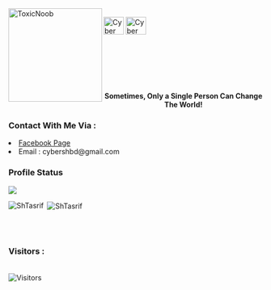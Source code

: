 <div>
<a href="https://github.com/ShTasrif"> <img src="https://avatars.githubusercontent.com/u/85736436?v=4" alt="ToxicNoob" height="185" width="185" align="left"></a>
<br>
<!-- <a href="https://facebook.com/cybershbd"><img align="center" src="https://raw.githubusercontent.com/rahuldkjain/github-profile-readme-generator/master/src/images/icons/Social/facebook.svg" alt="toxicnoobofficial" height="30" width="40"></a>
<br> -->
<a href="https://youtube.com/c/CYBERSH" target="blank"><img align="center" src="https://raw.githubusercontent.com/rahuldkjain/github-profile-readme-generator/master/src/images/icons/Social/youtube.svg" alt="Cyber SH" height="35" width="40" /></a>
 <a href="https://t.me/cybershbd" target="blank"><img align="center" src="https://www.freepnglogos.com/uploads/telegram-logo-png-0.png" alt="Cyber SH" height="35" width="40" /></a>
</div>

<br><br><br><br><br>
<b><p align="center">Sometimes, Only a Single Person Can Change The World!</p></b>
<h3>Contact With Me Via :</h3>
<li> <a href="https://facebook.com/H.CyberSH">Facebook Page</a></li>
<li> Email : cybershbd@gmail.com</li>
<h3>Profile Status </h3>

<img align="center" src="https://metrics.lecoq.io/ShTasrif">

<p><img align="left" src="https://github-readme-stats.vercel.app/api/top-langs?username=ShTasrif&show_icons=true&locale=en&layout=compact&theme=dark" alt="ShTasrif" /></p>

<p>&nbsp;<img align="center" src="https://github-readme-stats.vercel.app/api?username=ShTasrif&show_icons=true&locale=en&theme=dark" alt="ShTasrif" /></p>

<br><br>
<h3>Visitors :</h3>
<br>
<img src="https://profile-counter.glitch.me/ShTasrif/count.svg" alt="Visitors">
